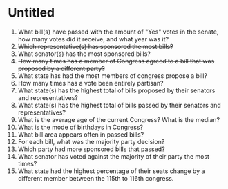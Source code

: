# Untitled

1. What bill(s) have passed with the amount of "Yes" votes in the senate, how many votes did it receive, and what year was it?
2. ~~Which representative(s) has sponsored the most bills?~~
3. ~~What senator(s) has the most sponsored bills?~~
4. ~~How many times has a member of Congress agreed to a bill that was proposed by a different party?~~
5. What state has had the most members of congress propose a bill?
6. How many times has a vote been entirely partisan?
7. What state(s) has the highest total of bills proposed by their senators and representatives?
8. What state(s) has the highest total of bills passed by their senators and representatives?
9. What is the average age of the current Congress? What is the median?
10. What is the mode of birthdays in Congress?
11. What bill area appears often in passed bills?
12. For each bill, what was the majority party decision?
13. Which party had more sponsored bills that passed?
14. What senator has voted against the majority of their party the most times?
15. What state had the highest percentage of their seats change by a different member between the 115th to 116th congress.